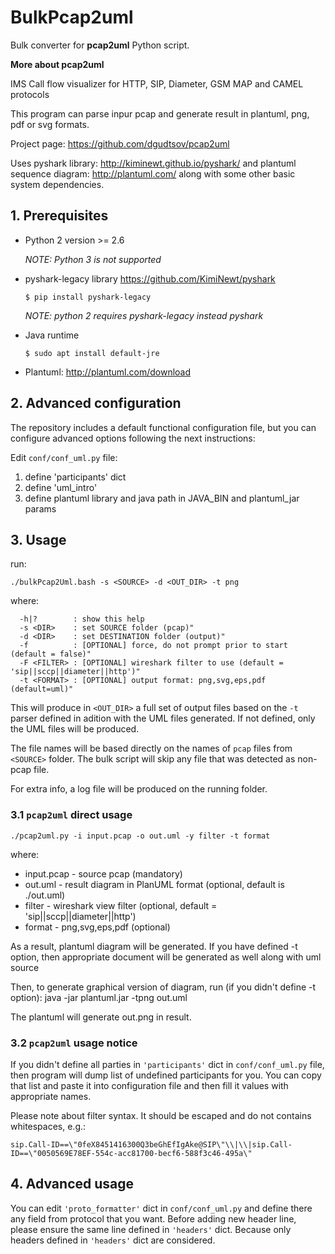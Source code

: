 # BulkPcap2uml

Bulk converter for **pcap2uml** Python script.

**More about pcap2uml**

IMS Call flow visualizer for HTTP, SIP, Diameter, GSM MAP and CAMEL protocols

This program can parse inpur pcap and generate result in plantuml, png, pdf or svg formats.

Project page: https://github.com/dgudtsov/pcap2uml

Uses pyshark library: http://kiminewt.github.io/pyshark/
and plantuml sequence diagram: http://plantuml.com/ along with some other basic system dependencies.

## 1. Prerequisites

* Python 2 version >= 2.6

  *NOTE: Python 3 is not supported*

* pyshark-legacy library https://github.com/KimiNewt/pyshark

  `$ pip install pyshark-legacy`

  *NOTE: python 2 requires pyshark-legacy instead pyshark*

* Java runtime

  `$ sudo apt install default-jre`

* Plantuml: http://plantuml.com/download

## 2. Advanced configuration

The repository includes a default functional configuration file, but you can configure advanced options following the next instructions:

Edit `conf/conf_uml.py` file:
1. define 'participants' dict
2. define 'uml_intro'
3. define plantuml library and java path in JAVA_BIN and plantuml_jar params


## 3. Usage

run:
```
./bulkPcap2Uml.bash -s <SOURCE> -d <OUT_DIR> -t png

```

where:
```
  -h|?        : show this help
  -s <DIR>    : set SOURCE folder (pcap)"
  -d <DIR>    : set DESTINATION folder (output)"
  -f          : [OPTIONAL] force, do not prompt prior to start (default = false)"
  -F <FILTER> : [OPTIONAL] wireshark filter to use (default = 'sip||sccp||diameter||http')"
  -t <FORMAT> : [OPTIONAL] output format: png,svg,eps,pdf (default=uml)"
```

This will produce in `<OUT_DIR>` a full set of output files based on the `-t` parser defined in adition with the UML files generated. If not defined, only the UML files will be produced.

The file names will be based directly on the names of `pcap` files from `<SOURCE>` folder. The bulk script will skip any file that was detected as non-pcap file.

For extra info, a log file will be produced on the running folder.

### 3.1 `pcap2uml` direct usage
```
./pcap2uml.py -i input.pcap -o out.uml -y filter -t format
```

where:
* input.pcap - source pcap (mandatory)
* out.uml - result diagram in PlanUML format (optional, default is ./out.uml)
* filter - wireshark view filter (optional, default = 'sip||sccp||diameter||http')
* format - png,svg,eps,pdf (optional)

As a result, plantuml diagram will be generated.
If you have defined -t option, then appropriate document will be generated as well along with uml source

Then, to generate graphical version of diagram, run (if you didn't define -t option):
java -jar plantuml.jar -tpng out.uml

The plantuml will generate out.png in result.

### 3.2 `pcap2uml` usage notice

If you didn't define all parties in `'participants'` dict in `conf/conf_uml.py` file, then program will dump list of undefined participants for you. You can copy that list and paste it into configuration file and then fill it values with appropriate names.

Please note about filter syntax. It should be escaped and do not contains whitespaces, e.g.:
```
sip.Call-ID==\"0feX8451416300Q3beGhEfIgAke@SIP\"\\|\\|sip.Call-ID==\"0050569E78EF-554c-acc81700-becf6-588f3c46-495a\"
```
## 4. Advanced usage

You can edit `'proto_formatter'` dict in `conf/conf_uml.py` and define there any field from protocol that you want. Before adding new header line, please ensure the same line defined in `'headers'` dict. Because only headers defined in `'headers'` dict are considered.

